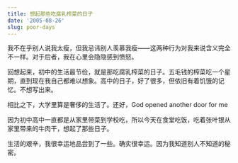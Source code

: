 ```yaml
---
title: 想起那些吃腐乳榨菜的日子
date: '2005-08-26'
slug: poor-days
---
```


我不在乎别人说我太瘦，但我忌讳别人羡慕我瘦——这两种行为对我来说含义完全不一样。对于后者，我在心里会隐隐感到愤怒。

回想起来，初中的生活最节俭，就是那吃腐乳榨菜的日子。五毛钱的榨菜吃一个星期，直到现在我自己都难以想象。高中的日子，好了很多，但依旧有着饥饿的记忆。不想写出来。

相比之下，大学里算是奢侈的生活了。还好，God opened another door for me

因为初中高中一直都是从家里带菜到学校吃，所以今天在食堂吃饭，吃着张叶银从家里带来的牛肉干，想起了那些日子。

生活的艰辛，我很幸运地品尝到了一些。确实很幸运。因为我知道别人不知道的秘密。
